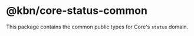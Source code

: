 # @kbn/core-status-common

This package contains the common public types for Core's `status` domain.
